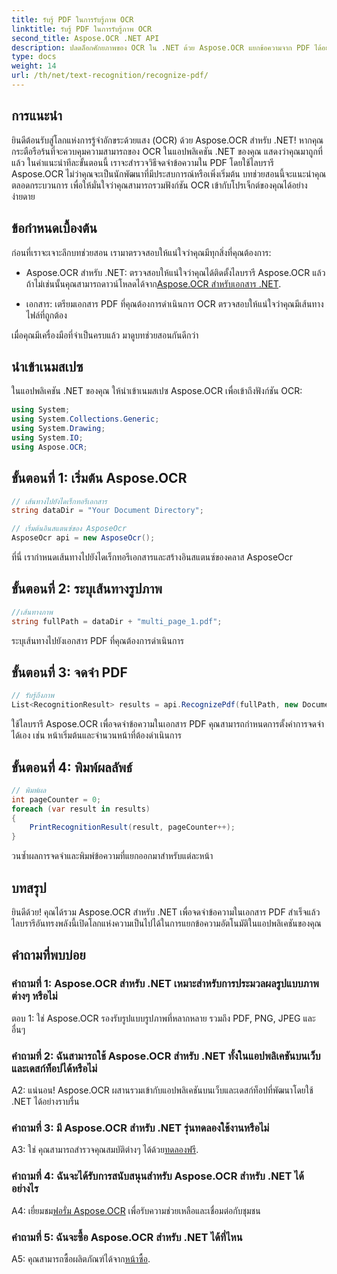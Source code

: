 ```yaml
---
title: รับรู้ PDF ในการรับรู้ภาพ OCR
linktitle: รับรู้ PDF ในการรับรู้ภาพ OCR
second_title: Aspose.OCR .NET API
description: ปลดล็อกศักยภาพของ OCR ใน .NET ด้วย Aspose.OCR แยกข้อความจาก PDF ได้อย่างง่ายดาย ดาวน์โหลดทันทีเพื่อประสบการณ์การบูรณาการที่ราบรื่น
type: docs
weight: 14
url: /th/net/text-recognition/recognize-pdf/
---
```

## การแนะนำ

ยินดีต้อนรับสู่โลกแห่งการรู้จำอักขระด้วยแสง (OCR) ด้วย Aspose.OCR สำหรับ .NET! หากคุณกระตือรือร้นที่จะควบคุมความสามารถของ OCR ในแอปพลิเคชัน .NET ของคุณ แสดงว่าคุณมาถูกที่แล้ว ในคำแนะนำทีละขั้นตอนนี้ เราจะสำรวจวิธีจดจำข้อความใน PDF โดยใช้ไลบรารี Aspose.OCR ไม่ว่าคุณจะเป็นนักพัฒนาที่มีประสบการณ์หรือเพิ่งเริ่มต้น บทช่วยสอนนี้จะแนะนำคุณตลอดกระบวนการ เพื่อให้มั่นใจว่าคุณสามารถรวมฟังก์ชัน OCR เข้ากับโปรเจ็กต์ของคุณได้อย่างง่ายดาย

## ข้อกำหนดเบื้องต้น

ก่อนที่เราจะเจาะลึกบทช่วยสอน เรามาตรวจสอบให้แน่ใจว่าคุณมีทุกสิ่งที่คุณต้องการ:

-  Aspose.OCR สำหรับ .NET: ตรวจสอบให้แน่ใจว่าคุณได้ติดตั้งไลบรารี Aspose.OCR แล้ว ถ้าไม่เช่นนั้นคุณสามารถดาวน์โหลดได้จาก[Aspose.OCR สำหรับเอกสาร .NET](https://reference.aspose.com/ocr/net/).

- เอกสาร: เตรียมเอกสาร PDF ที่คุณต้องการดำเนินการ OCR ตรวจสอบให้แน่ใจว่าคุณมีเส้นทางไฟล์ที่ถูกต้อง

เมื่อคุณมีเครื่องมือที่จำเป็นครบแล้ว มาดูบทช่วยสอนกันดีกว่า

## นำเข้าเนมสเปซ

ในแอปพลิเคชัน .NET ของคุณ ให้นำเข้าเนมสเปซ Aspose.OCR เพื่อเข้าถึงฟังก์ชัน OCR:

```csharp
using System;
using System.Collections.Generic;
using System.Drawing;
using System.IO;
using Aspose.OCR;
```

## ขั้นตอนที่ 1: เริ่มต้น Aspose.OCR

```csharp
// เส้นทางไปยังไดเร็กทอรีเอกสาร
string dataDir = "Your Document Directory";

// เริ่มต้นอินสแตนซ์ของ AsposeOcr
AsposeOcr api = new AsposeOcr();
```

ที่นี่ เรากำหนดเส้นทางไปยังไดเร็กทอรีเอกสารและสร้างอินสแตนซ์ของคลาส AsposeOcr

## ขั้นตอนที่ 2: ระบุเส้นทางรูปภาพ

```csharp
//เส้นทางภาพ
string fullPath = dataDir + "multi_page_1.pdf";
```

ระบุเส้นทางไปยังเอกสาร PDF ที่คุณต้องการดำเนินการ

## ขั้นตอนที่ 3: จดจำ PDF

```csharp
// รับรู้ถึงภาพ
List<RecognitionResult> results = api.RecognizePdf(fullPath, new DocumentRecognitionSettings { StartPage = 2, PagesNumber = 2 });
```

ใช้ไลบรารี Aspose.OCR เพื่อจดจำข้อความในเอกสาร PDF คุณสามารถกำหนดการตั้งค่าการจดจำได้เอง เช่น หน้าเริ่มต้นและจำนวนหน้าที่ต้องดำเนินการ

## ขั้นตอนที่ 4: พิมพ์ผลลัพธ์

```csharp
// พิมพ์ผล
int pageCounter = 0;
foreach (var result in results)
{
    PrintRecognitionResult(result, pageCounter++);
}
```

วนซ้ำผลการจดจำและพิมพ์ข้อความที่แยกออกมาสำหรับแต่ละหน้า

## บทสรุป

ยินดีด้วย! คุณได้รวม Aspose.OCR สำหรับ .NET เพื่อจดจำข้อความในเอกสาร PDF สำเร็จแล้ว ไลบรารีอันทรงพลังนี้เปิดโลกแห่งความเป็นไปได้ในการแยกข้อความอัตโนมัติในแอปพลิเคชันของคุณ

## คำถามที่พบบ่อย

### คำถามที่ 1: Aspose.OCR สำหรับ .NET เหมาะสำหรับการประมวลผลรูปแบบภาพต่างๆ หรือไม่

ตอบ 1: ใช่ Aspose.OCR รองรับรูปแบบรูปภาพที่หลากหลาย รวมถึง PDF, PNG, JPEG และอื่นๆ

### คำถามที่ 2: ฉันสามารถใช้ Aspose.OCR สำหรับ .NET ทั้งในแอปพลิเคชันบนเว็บและเดสก์ท็อปได้หรือไม่

A2: แน่นอน! Aspose.OCR ผสานรวมเข้ากับแอปพลิเคชันบนเว็บและเดสก์ท็อปที่พัฒนาโดยใช้ .NET ได้อย่างราบรื่น

### คำถามที่ 3: มี Aspose.OCR สำหรับ .NET รุ่นทดลองใช้งานหรือไม่

 A3: ใช่ คุณสามารถสำรวจคุณสมบัติต่างๆ ได้ด้วย[ทดลองฟรี](https://releases.aspose.com/).

### คำถามที่ 4: ฉันจะได้รับการสนับสนุนสำหรับ Aspose.OCR สำหรับ .NET ได้อย่างไร

 A4: เยี่ยมชม[ฟอรั่ม Aspose.OCR](https://forum.aspose.com/c/ocr/16) เพื่อรับความช่วยเหลือและเชื่อมต่อกับชุมชน

### คำถามที่ 5: ฉันจะซื้อ Aspose.OCR สำหรับ .NET ได้ที่ไหน

 A5: คุณสามารถซื้อผลิตภัณฑ์ได้จาก[หน้าซื้อ](https://purchase.aspose.com/buy).